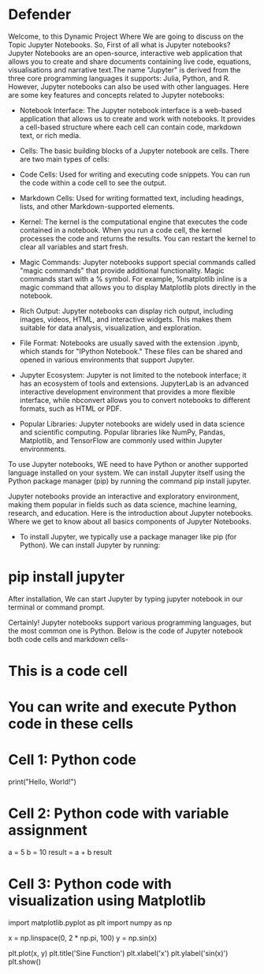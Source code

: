 # Defender
Welcome, to this Dynamic Project Where We are going to discuss on the Topic Jupyter Notebooks. So, First of all what is Jupyter notebooks? 
Jupyter Notebooks are an open-source, interactive web application that allows you to create and share documents containing live code, equations, visualisations and narrative text.The name "Jupyter" is derived from the three core programming languages it supports: Julia, Python, and R. However, Jupyter notebooks can also be used with other languages.
Here are some key features and concepts related to Jupyter notebooks:

* Notebook Interface: The Jupyter notebook interface is a web-based application that allows us to create and work with notebooks. It provides a cell-based structure where each cell can contain code, markdown text, or rich media.

* Cells: The basic building blocks of a Jupyter notebook are cells. There are two main types of cells:

* Code Cells: Used for writing and executing code snippets. You can run the code within a code cell to see the output.
* Markdown Cells: Used for writing formatted text, including headings, lists, and other Markdown-supported elements.
* Kernel: The kernel is the computational engine that executes the code contained in a notebook. When you run a code cell, the kernel processes the code and returns the results. You can restart the kernel to clear all variables and start fresh.

* Magic Commands: Jupyter notebooks support special commands called "magic commands" that provide additional functionality. Magic commands start with a % symbol. For example, %matplotlib inline is a magic command that allows you to display Matplotlib plots directly in the notebook.

* Rich Output: Jupyter notebooks can display rich output, including images, videos, HTML, and interactive widgets. This makes them suitable for data analysis, visualization, and exploration.

* File Format: Notebooks are usually saved with the extension .ipynb, which stands for "IPython Notebook." These files can be shared and opened in various environments that support Jupyter.

* Jupyter Ecosystem: Jupyter is not limited to the notebook interface; it has an ecosystem of tools and extensions. JupyterLab is an advanced interactive development environment that provides a more flexible interface, while nbconvert allows you to convert notebooks to different formats, such as HTML or PDF.

* Popular Libraries: Jupyter notebooks are widely used in data science and scientific computing. Popular libraries like NumPy, Pandas, Matplotlib, and TensorFlow are commonly used within Jupyter environments.

To use Jupyter notebooks, WE need to have Python or another supported language installed on your system. We can install Jupyter itself using the Python package manager (pip) by running the command pip install jupyter.

Jupyter notebooks provide an interactive and exploratory environment, making them popular in fields such as data science, machine learning, research, and education.
Here is the introduction about Jupyter notebooks. Where we get to know about all basics components of Jupyter Notebooks.

* To install Jupyter, we typically use a package manager like pip (for Python). We can install Jupyter by running:
# pip install jupyter
After installation, We can start Jupyter by typing jupyter notebook in our terminal or command prompt.

Certainly! Jupyter notebooks support various programming languages, but the most common one is Python. Below is the code of Jupyter notebook both code cells and markdown cells-



# This is a code cell
# You can write and execute Python code in these cells

# Cell 1: Python code
print("Hello, World!")

# Cell 2: Python code with variable assignment
a = 5
b = 10
result = a + b
result

# Cell 3: Python code with visualization using Matplotlib
import matplotlib.pyplot as plt
import numpy as np

x = np.linspace(0, 2 * np.pi, 100)
y = np.sin(x)

plt.plot(x, y)
plt.title('Sine Function')
plt.xlabel('x')
plt.ylabel('sin(x)')
plt.show()



